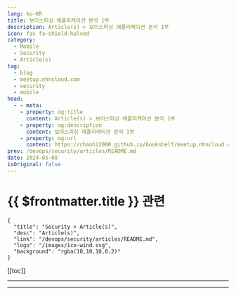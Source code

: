 ```yaml
---
lang: ko-KR
title: 보이스피싱 애플리케이션 분석 1부
description: Article(s) > 보이스피싱 애플리케이션 분석 1부
icon: fas fa-shield-halved
category: 
  - Mobile
  - Security
  - Article(s)
tag: 
  - blog
  - meetup.nhncloud.com
  - security
  - mobile
head:
  - - meta:
    - property: og:title
      content: Article(s) > 보이스피싱 애플리케이션 분석 1부
    - property: og:description
      content: 보이스피싱 애플리케이션 분석 1부
    - property: og:url
      content: https://chanhi2000.github.io/bookshelf/meetup.nhncloud.com/381.html
prev: /devops/security/articles/README.md
date: 2024-05-08
isOriginal: false
---
```


# {{ $frontmatter.title }} 관련

```component VPCard
{
  "title": "Security > Article(s)",
  "desc": "Article(s)",
  "link": "/devops/security/articles/README.md",
  "logo": "/images/ico-wind.svg",
  "background": "rgba(10,10,10,0.2)"
}
```

[[toc]]

---

<SiteInfo
  name="보이스피싱 애플리케이션 분석 1부 | NHN Cloud Meetup"
  desc="보이스피싱 애플리케이션 분석 1부"
  url="https://meetup.nhncloud.com/posts/381"
  logo="https://meetup.nhncloud.com/resources/img/favicon.ico"
  preview="/assets/image/meetup.nhncloud.com/381/banner.png"/>

<VidStack src="youtube/32bLJJcV4pU" />

<!-- TODO: 작성 -->

---

<TagLinks />